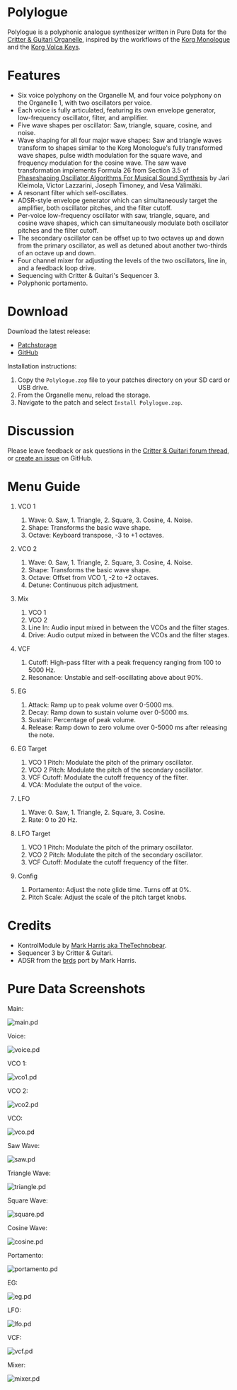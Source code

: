 # Polylogue

Polylogue is a polyphonic analogue synthesizer written in Pure Data for the [Critter & Guitari Organelle](https://www.critterandguitari.com/organelle), inspired by the workflows of the [Korg Monologue](https://www.korg.com/us/products/synthesizers/monologue/) and the [Korg Volca Keys](https://www.korg.com/us/products/dj/volca_keys/).

# Features

* Six voice polyphony on the Organelle M, and four voice polyphony on the Organelle 1, with two oscillators per voice.
* Each voice is fully articulated, featuring its own envelope generator, low-frequency oscillator, filter, and amplifier.
* Five wave shapes per oscillator: Saw, triangle, square, cosine, and noise.
* Wave shaping for all four major wave shapes: Saw and triangle waves transform to shapes similar to the Korg Monologue's fully transformed wave shapes, pulse width modulation for the square wave, and frequency modulation for the cosine wave. The saw wave transformation implements Formula 26 from Section 3.5 of [Phaseshaping Oscillator Algorithms For Musical Sound Synthesis](https://aaltodoc.aalto.fi/bitstream/handle/123456789/7747/publication1.pdf) by Jari Kleimola, Victor Lazzarini, Joseph Timoney, and Vesa Välimäki.
* A resonant filter which self-oscillates.
* ADSR-style envelope generator which can simultaneously target the amplifier, both oscillator pitches, and the filter cutoff.
* Per-voice low-frequency oscillator with saw, triangle, square, and cosine wave shapes, which can simultaneously modulate both oscillator pitches and the filter cutoff.
* The secondary oscillator can be offset up to two octaves up and down from the primary oscillator, as well as detuned about another two-thirds of an octave up and down.
* Four channel mixer for adjusting the levels of the two oscillators, line in, and a feedback loop drive.
* Sequencing with Critter & Guitari's Sequencer 3.
* Polyphonic portamento.

# Download

Download the latest release:

* [Patchstorage](https://patchstorage.com/polylogue/)
* [GitHub](https://github.com/francoiswnel/Polylogue/releases/latest)

Installation instructions:

1. Copy the `Polylogue.zop` file to your patches directory on your SD card or USB drive.
2. From the Organelle menu, reload the storage.
3. Navigate to the patch and select `Install Polylogue.zop`.

# Discussion

Please leave feedback or ask questions in the [Critter & Guitari forum thread](https://forum.critterandguitari.com/t/polylogue-polyphonic-analogue-synthesizer/4725), or [create an issue](https://github.com/francoiswnel/Polylogue/issues) on GitHub.

# Menu Guide

1. VCO 1

    1. Wave: 0. Saw, 1. Triangle, 2. Square, 3. Cosine, 4. Noise.
    2. Shape: Transforms the basic wave shape.
    3. Octave: Keyboard transpose, -3 to +1 octaves.

2. VCO 2

    1. Wave: 0. Saw, 1. Triangle, 2. Square, 3. Cosine, 4. Noise.
    2. Shape: Transforms the basic wave shape.
    3. Octave: Offset from VCO 1, -2 to +2 octaves.
    4. Detune: Continuous pitch adjustment.

3. Mix

    1. VCO 1
    2. VCO 2
    3. Line In: Audio input mixed in between the VCOs and the filter stages.
    4. Drive: Audio output mixed in between the VCOs and the filter stages.

4. VCF

    1. Cutoff: High-pass filter with a peak frequency ranging from 100 to 5000 Hz.
    2. Resonance: Unstable and self-oscillating above about 90%.

5. EG

    1. Attack: Ramp up to peak volume over 0-5000 ms.
    2. Decay: Ramp down to sustain volume over 0-5000 ms.
    3. Sustain: Percentage of peak volume.
    4. Release: Ramp down to zero volume over 0-5000 ms after releasing the note.

6. EG Target

    1. VCO 1 Pitch: Modulate the pitch of the primary oscillator.
    2. VCO 2 Pitch: Modulate the pitch of the secondary oscillator.
    3. VCF Cutoff: Modulate the cutoff frequency of the filter.
    4. VCA: Modulate the output of the voice.

7. LFO

    1. Wave: 0. Saw, 1. Triangle, 2. Square, 3. Cosine.
    2. Rate: 0 to 20 Hz.

8. LFO Target

    1. VCO 1 Pitch: Modulate the pitch of the primary oscillator.
    2. VCO 2 Pitch: Modulate the pitch of the secondary oscillator.
    3. VCF Cutoff: Modulate the cutoff frequency of the filter.

9. Config

    1. Portamento: Adjust the note glide time. Turns off at 0%.
    2. Pitch Scale: Adjust the scale of the pitch target knobs.

# Credits

* KontrolModule by [Mark Harris aka TheTechnobear](https://github.com/TheTechnobear).
* Sequencer 3 by Critter & Guitari.
* ADSR from the [brds](https://patchstorage.com/brds/) port by Mark Harris.

# Pure Data Screenshots

Main:

![main.pd](https://raw.githubusercontent.com/francoiswnel/Polylogue/master/Screenshots/main.png)

Voice:

![voice.pd](https://raw.githubusercontent.com/francoiswnel/Polylogue/master/Screenshots/voice.png)

VCO 1:

![vco1.pd](https://raw.githubusercontent.com/francoiswnel/Polylogue/master/Screenshots/vco1.png)

VCO 2:

![vco2.pd](https://raw.githubusercontent.com/francoiswnel/Polylogue/master/Screenshots/vco2.png)

VCO:

![vco.pd](https://raw.githubusercontent.com/francoiswnel/Polylogue/master/Screenshots/vco.png)

Saw Wave:

![saw.pd](https://raw.githubusercontent.com/francoiswnel/Polylogue/master/Screenshots/saw.png)

Triangle Wave:

![triangle.pd](https://raw.githubusercontent.com/francoiswnel/Polylogue/master/Screenshots/triangle.png)

Square Wave:

![square.pd](https://raw.githubusercontent.com/francoiswnel/Polylogue/master/Screenshots/square.png)

Cosine Wave:

![cosine.pd](https://raw.githubusercontent.com/francoiswnel/Polylogue/master/Screenshots/cosine.png)

Portamento:

![portamento.pd](https://raw.githubusercontent.com/francoiswnel/Polylogue/master/Screenshots/portamento.png)

EG:

![eg.pd](https://raw.githubusercontent.com/francoiswnel/Polylogue/master/Screenshots/eg.png)

LFO:

![lfo.pd](https://raw.githubusercontent.com/francoiswnel/Polylogue/master/Screenshots/lfo.png)

VCF:

![vcf.pd](https://raw.githubusercontent.com/francoiswnel/Polylogue/master/Screenshots/vcf.png)

Mixer:

![mixer.pd](https://raw.githubusercontent.com/francoiswnel/Polylogue/master/Screenshots/mixer.png)
